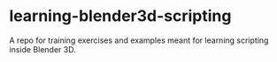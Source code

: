 # learning-blender3d-scripting
A repo for training exercises and examples meant for learning scripting inside Blender 3D.
